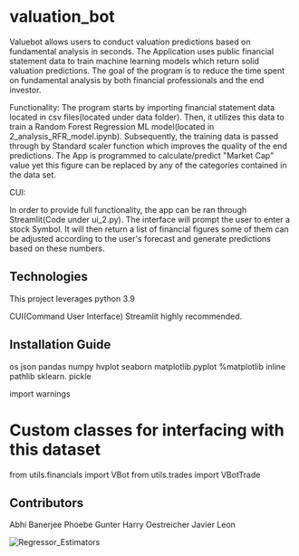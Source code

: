 # valuation_bot

Valuebot allows users to conduct valuation predictions based on fundamental analysis in seconds. 
The Application uses public financial statement data to train machine learning models which return solid valuation  predictions. The goal of the program is to reduce the time spent on fundamental analysis by both financial professionals and the end investor. 
 
Functionality:
The program starts by importing financial statement data located in csv files(located under data folder). Then, it utilizes this data to train a Random Forest Regression ML model(located in 2_analysis_RFR_model.ipynb). Subsequently, the training data is passed through by Standard scaler function which improves the quality of the end predictions. The App is programmed to calculate/predict "Market Cap" value yet this figure can be replaced by any of the categories contained in the data set.  

CUI:

In order to provide full functionality, the app can be ran through Streamlit(Code under ui_2.py). The interface will prompt the user to enter a stock Symbol. It will then return a list of financial figures some of them can be adjusted according to the user's forecast and generate predictions based on these numbers.


## Technologies

This project leverages python 3.9

CUI(Command User Interface) Streamlit highly recommended.  


## Installation Guide

os
json
pandas 
numpy 
hvplot
seaborn
matplotlib.pyplot
%matplotlib inline
pathlib
sklearn.
pickle 

import warnings
# Custom classes for interfacing with this dataset
from utils.financials import VBot
from utils.trades import VBotTrade


## Contributors

Abhi Banerjee
Phoebe Gunter
Harry Oestreicher
Javier Leon


![Regressor_Estimators](https://user-images.githubusercontent.com/101846233/179379779-fbe88eb2-32e7-498f-92f6-570eeeb01f20.png)


